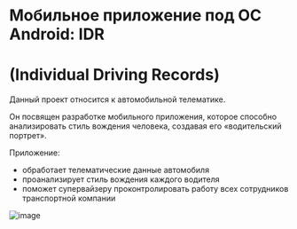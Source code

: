 # Мобильное приложение под OC Android: IDR
# (Individual Driving Records)
Данный проект относится к автомобильной телематике.

Он посвящен разработке мобильного приложения, которое способно анализировать стиль вождения человека, создавая его «водительский портрет».  
 
Приложение:
* обработает телематические данные автомобиля
* проанализирует стиль вождения каждого водителя
* поможет супервайзеру проконтролировать работу всех сотрудников  транспортной компании

![image](https://user-images.githubusercontent.com/48769852/230745720-c2e6e992-57ff-45e1-bcdd-1b2fceecdc9c.png)

